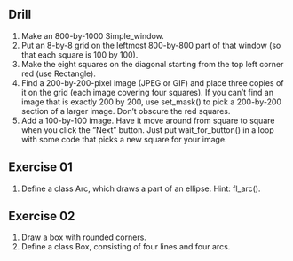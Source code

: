 ## Drill
1. Make an 800-by-1000 Simple_window.
1. Put an 8-by-8 grid on the leftmost 800-by-800 part of that window (so that each square is 100 by 100).
1. Make the eight squares on the diagonal starting from the top left corner red (use Rectangle).
1. Find a 200-by-200-pixel image (JPEG or GIF) and place three copies of it on the grid (each image covering four squares). If you can’t find an image that is exactly 200 by 200, use set_mask() to pick a 200-by-200 section of a larger image. Don’t obscure the red squares.
1. Add a 100-by-100 image. Have it move around from square to square when you click the “Next” button. Just put wait_for_button() in a loop with some code that picks a new square for your image.

## Exercise 01
1. Define a class Arc, which draws a part of an ellipse. Hint: fl_arc().

## Exercise 02
1. Draw a box with rounded corners.
1. Define a class Box, consisting of four lines and four arcs.